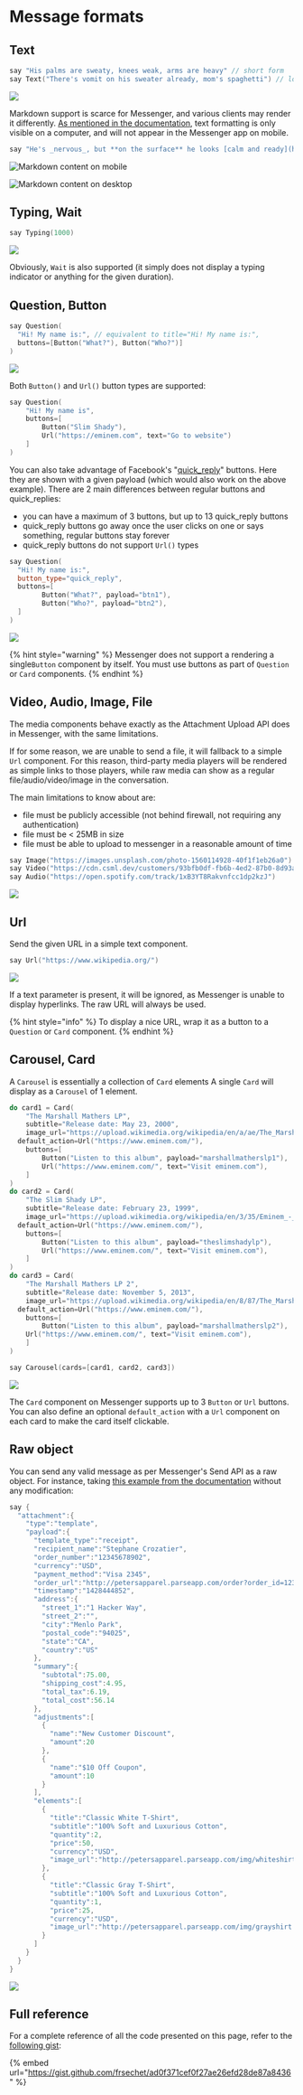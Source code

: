# Message formats

## Text

```cpp
say "His palms are sweaty, knees weak, arms are heavy" // short form
say Text("There's vomit on his sweater already, mom's spaghetti") // long form
```

![](../../.gitbook/assets/img\_0300.jpg)

Markdown support is scarce for Messenger, and various clients may render it differently. [As mentioned in the documentation](https://www.facebook.com/help/147348452522644), text formatting is only visible on a computer, and will not appear in the Messenger app on mobile.

```cpp
say "He's _nervous_, but **on the surface** he looks [calm and ready](https://www.youtube.com/watch?v=_Yhyp-_hX2s)"
```

![Markdown content on mobile](../../.gitbook/assets/img\_0302.jpg)

![Markdown content on desktop](../../.gitbook/assets/capture-de-cran-2020-05-03-10.10.10.png)

## Typing, Wait

```cpp
say Typing(1000)
```

![](../../.gitbook/assets/img\_0304.jpg)

Obviously, `Wait` is also supported (it simply does not display a typing indicator or anything for the given duration).

## Question, Button

```cpp
say Question(
  "Hi! My name is:", // equivalent to title="Hi! My name is:",
  buttons=[Button("What?"), Button("Who?")]
)
```

![](../../.gitbook/assets/img\_0306.jpg)

Both `Button()` and `Url()` button types are supported:

```cpp
say Question(
    "Hi! My name is",
    buttons=[
        Button("Slim Shady"),
        Url("https://eminem.com", text="Go to website")
    ]
)
```

You can also take advantage of Facebook's "[quick_reply](https://developers.facebook.com/docs/messenger-platform/send-messages/quick-replies)" buttons. Here they are shown with a given payload (which would also work on the above example). There are 2 main differences between regular buttons and quick_replies:

* you can have a maximum of 3 buttons, but up to 13 quick_reply buttons
* quick_reply buttons go away once the user clicks on one or says something, regular buttons stay forever
* quick_reply buttons do not support `Url()` types

```cpp
say Question(
  "Hi! My name is:",
  button_type="quick_reply",
  buttons=[
        Button("What?", payload="btn1"),
        Button("Who?", payload="btn2"),
  ]
)
```

![](../../.gitbook/assets/img\_0307.jpg)

{% hint style="warning" %}
Messenger does not support a rendering a single`Button` component by itself. You must use buttons as part of `Question` or `Card` components.
{% endhint %}

## Video, Audio, Image, File

The media components behave exactly as the Attachment Upload API does in Messenger, with the same limitations.

If for some reason, we are unable to send a file, it will fallback to a simple `Url` component. For this reason, third-party media players will be rendered as simple links to those players, while raw media can show as a regular file/audio/video/image in the conversation.

The main limitations to know about are:

* file must be publicly accessible (not behind firewall, not requiring any authentication)
* file must be < 25MB in size
* file must be able to upload to messenger in a reasonable amount of time

```cpp
say Image("https://images.unsplash.com/photo-1560114928-40f1f1eb26a0")
say Video("https://cdn.csml.dev/customers/93bfb0df-fb6b-4ed2-87b0-8d93a09b0ad8/files/cbaa0959-fe58-4a2a-89c3-c414a1f38748/big_buck_bunny.mp4")
say Audio("https://open.spotify.com/track/1xB3YT8Rakvnfcc1dp2kzJ")
```

![](../../.gitbook/assets/img\_0309.jpg)

## Url

Send the given URL in a simple text component.

```cpp
say Url("https://www.wikipedia.org/")
```

![](../../.gitbook/assets/img\_0310.jpg)

If a text parameter is present, it will be ignored, as Messenger is unable to display hyperlinks. The raw URL will always be used.

{% hint style="info" %}
To display a nice URL, wrap it as a button to a `Question` or `Card` component.
{% endhint %}

## Carousel, Card

A `Carousel` is essentially a collection of `Card` elements A single `Card` will display as a `Carousel` of 1 element.

```cpp
do card1 = Card(
    "The Marshall Mathers LP",
    subtitle="Release date: May 23, 2000",
    image_url="https://upload.wikimedia.org/wikipedia/en/a/ae/The_Marshall_Mathers_LP.jpg",
  default_action=Url("https://www.eminem.com/"),
    buttons=[
        Button("Listen to this album", payload="marshallmatherslp1"),
        Url("https://www.eminem.com/", text="Visit eminem.com"),
    ]
)
do card2 = Card(
    "The Slim Shady LP",
    subtitle="Release date: February 23, 1999",
    image_url="https://upload.wikimedia.org/wikipedia/en/3/35/Eminem_-_The_Slim_Shady_LP_CD_cover.jpg",
  default_action=Url("https://www.eminem.com/"),
    buttons=[
        Button("Listen to this album", payload="theslimshadylp"),
        Url("https://www.eminem.com/", text="Visit eminem.com"),
    ]
)
do card3 = Card(
    "The Marshall Mathers LP 2",
    subtitle="Release date: November 5, 2013",
    image_url="https://upload.wikimedia.org/wikipedia/en/8/87/The_Marshall_Mathers_LP_2.png",
  default_action=Url("https://www.eminem.com/"),
    buttons=[
        Button("Listen to this album", payload="marshallmatherslp2"),
    Url("https://www.eminem.com/", text="Visit eminem.com"),
    ]
)

say Carousel(cards=[card1, card2, card3])
```

![](../../.gitbook/assets/img\_0311.jpg)

The `Card` component on Messenger supports up to 3 `Button` or `Url` buttons. You can also define an optional `default_action` with a `Url` component on each card to make the card itself clickable.

## Raw object

You can send any valid message as per Messenger's Send API as a raw object. For instance, taking [this example from the documentation](https://developers.facebook.com/docs/messenger-platform/reference/templates/receipt#example_request) without any modification:

```cpp
say {
  "attachment":{
    "type":"template",
    "payload":{
      "template_type":"receipt",
      "recipient_name":"Stephane Crozatier",
      "order_number":"12345678902",
      "currency":"USD",
      "payment_method":"Visa 2345",        
      "order_url":"http://petersapparel.parseapp.com/order?order_id=123456",
      "timestamp":"1428444852",         
      "address":{
        "street_1":"1 Hacker Way",
        "street_2":"",
        "city":"Menlo Park",
        "postal_code":"94025",
        "state":"CA",
        "country":"US"
      },
      "summary":{
        "subtotal":75.00,
        "shipping_cost":4.95,
        "total_tax":6.19,
        "total_cost":56.14
      },
      "adjustments":[
        {
          "name":"New Customer Discount",
          "amount":20
        },
        {
          "name":"$10 Off Coupon",
          "amount":10
        }
      ],
      "elements":[
        {
          "title":"Classic White T-Shirt",
          "subtitle":"100% Soft and Luxurious Cotton",
          "quantity":2,
          "price":50,
          "currency":"USD",
          "image_url":"http://petersapparel.parseapp.com/img/whiteshirt.png"
        },
        {
          "title":"Classic Gray T-Shirt",
          "subtitle":"100% Soft and Luxurious Cotton",
          "quantity":1,
          "price":25,
          "currency":"USD",
          "image_url":"http://petersapparel.parseapp.com/img/grayshirt.png"
        }
      ]
    }
  }
}
```

![](../../.gitbook/assets/capture-de-cran-2020-05-03-18.52.39.png)

## Full reference

For a complete reference of all the code presented on this page, refer to the [following gist](https://gist.github.com/frsechet/ad0f371cef0f27ae26efd28de87a8436):

{% embed url="https://gist.github.com/frsechet/ad0f371cef0f27ae26efd28de87a8436" %}
